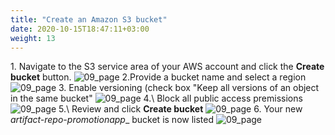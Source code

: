 ```yaml
---
title: "Create an Amazon S3 bucket"
date: 2020-10-15T18:47:11+03:00
weight: 13
---
```

1\. Navigate to the S3 service area of your AWS account and click the __Create bucket__ button.
![09_page](/images/module1/create_bucket.png)
2\.Provide a bucket name and select a region
![09_page](/images/module1/09_page.png)
3\. Enable versioning (check box "Keep all versions of an object in the same bucket"
![09_page](/images/module1/10_page.png)
4.\ Block all public access premissions
![09_page](/images/module1/11_page.png)
5.\ Review and click __Create bucket__
![09_page](/images/module1/12_page.png)
6\. Your new _artifact-repo-promotionapp__ bucket is now listed
![09_page](/images/module1/13_page.png)